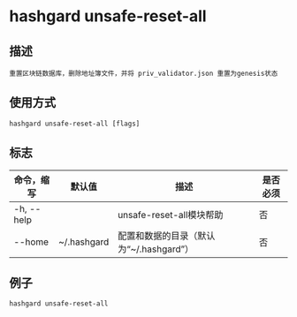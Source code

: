 # hashgard unsafe-reset-all

## 描述

```
重置区块链数据库，删除地址簿文件，并将 priv_validator.json 重置为genesis状态
```

## 使用方式

```
hashgard unsafe-reset-all [flags]
```

## 标志

| 命令，缩写 | 默认值      | 描述                                    | 是否必须 |
| ---------- | ----------- | --------------------------------------- | -------- |
| -h, --help |             | unsafe-reset-all模块帮助                | 否       |
| --home     | ~/.hashgard | 配置和数据的目录（默认为“~/.hashgard”） | 否       |

## 例子

`hashgard unsafe-reset-all`

